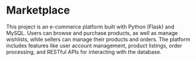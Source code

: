 # Marketplace
This project is an e-commerce platform built with Python (Flask) and MySQL. Users can browse and purchase products, as well as manage wishlists, while sellers can manage their products and orders.  The platform includes features like user account management, product listings, order processing, and RESTful APIs for interacting with the database.
